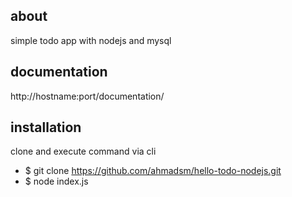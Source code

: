 ## about
simple todo app with nodejs and mysql

## documentation
http://hostname:port/documentation/

## installation
clone and execute command via cli
- $ git clone https://github.com/ahmadsm/hello-todo-nodejs.git
- $ node index.js